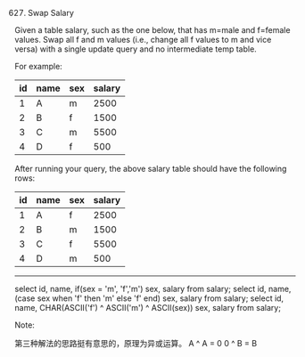 627. Swap Salary

Given a table salary, such as the one below, that has m=male and f=female values. Swap all f and m values (i.e., change all f values to m and vice versa) with a single update query and no intermediate temp table.
 

For example:
 
| id | name | sex | salary |
|----|------|-----|--------|
| 1  | A    | m   | 2500   |
| 2  | B    | f   | 1500   |
| 3  | C    | m   | 5500   |
| 4  | D    | f   | 500    |

After running your query, the above salary table should have the following rows:

| id | name | sex | salary |
|----|------|-----|--------|
| 1  | A    | f   | 2500   |
| 2  | B    | m   | 1500   |
| 3  | C    | f   | 5500   |
| 4  | D    | m   | 500    |

------------------------------------------------------------------------------------------------

select id, name, if(sex = 'm', 'f','m') sex, salary from salary;
select id, name, (case sex when 'f' then 'm' else 'f' end) sex, salary from salary;
select id, name, CHAR(ASCII('f') ^ ASCII('m') ^ ASCII(sex)) sex, salary from salary;

Note: 

第三种解法的思路挺有意思的，原理为异或运算。
A ^ A = 0
0 ^ B = B


